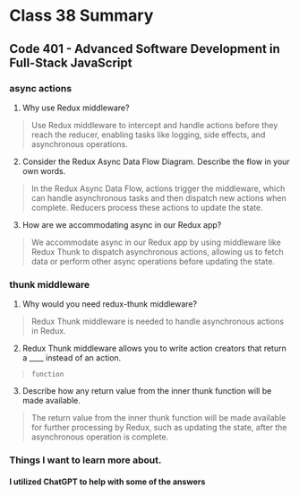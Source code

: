 # Class 38 Summary
## Code 401 - Advanced Software Development in Full-Stack JavaScript

### async actions
1. Why use Redux middleware?
> Use Redux middleware to intercept and handle actions before they reach the reducer, enabling tasks like logging, side effects, and asynchronous operations.
2. Consider the Redux Async Data Flow Diagram. Describe the flow in your own words.
> In the Redux Async Data Flow, actions trigger the middleware, which can handle asynchronous tasks and then dispatch new actions when complete. Reducers process these actions to update the state.
3. How are we accommodating async in our Redux app?
> We accommodate async in our Redux app by using middleware like Redux Thunk to dispatch asynchronous actions, allowing us to fetch data or perform other async operations before updating the state.

### thunk middleware
1. Why would you need redux-thunk middleware?
> Redux Thunk middleware is needed to handle asynchronous actions in Redux.
2. Redux Thunk middleware allows you to write action creators that return a ____ instead of an action.
> `function`
3. Describe how any return value from the inner thunk function will be made available.
> The return value from the inner thunk function will be made available for further processing by Redux, such as updating the state, after the asynchronous operation is complete.

### Things I want to learn more about.

#### I utilized ChatGPT to help with some of the answers
